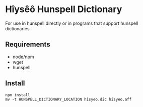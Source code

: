 # Hîysêô Hunspell Dictionary

For use in hunspell directly or in programs that support hunspell dictionaries.

## Requirements

- node/npm
- wget
- hunspell

## Install

```shell
npm install
mv -t HUNSPELL_DICTIONARY_LOCATION hisyeo.dic hisyeo.aff
```